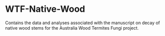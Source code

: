 # WTF-Native-Wood
Contains the data and analyses associated with the manuscript on decay of native wood stems for the Australia Wood Termites Fungi project.
